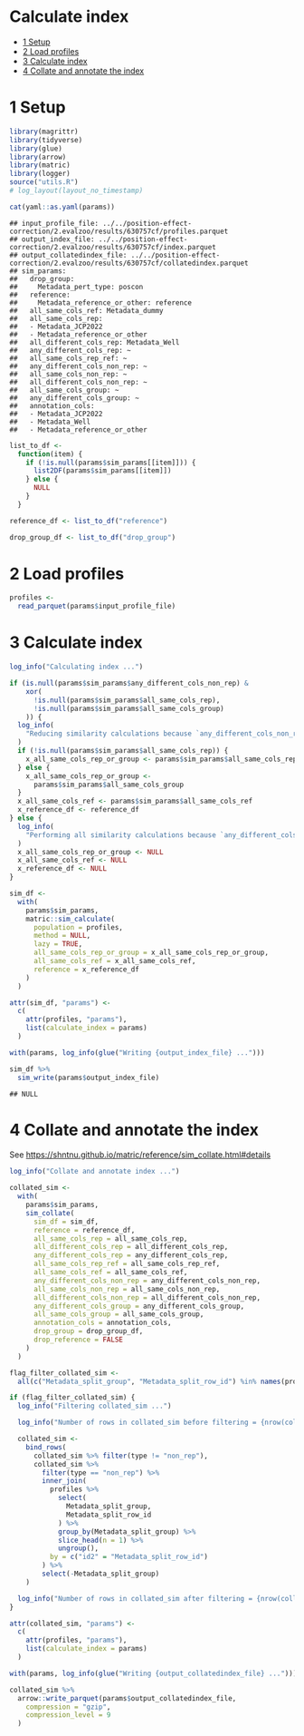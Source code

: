 Calculate index
================

- <a href="#1-setup" id="toc-1-setup">1 Setup</a>
- <a href="#2-load-profiles" id="toc-2-load-profiles">2 Load profiles</a>
- <a href="#3-calculate-index" id="toc-3-calculate-index">3 Calculate
  index</a>
- <a href="#4-collate-and-annotate-the-index"
  id="toc-4-collate-and-annotate-the-index">4 Collate and annotate the
  index</a>

# 1 Setup

``` r
library(magrittr)
library(tidyverse)
library(glue)
library(arrow)
library(matric)
library(logger)
source("utils.R")
# log_layout(layout_no_timestamp)
```

``` r
cat(yaml::as.yaml(params))
```

    ## input_profile_file: ../../position-effect-correction/2.evalzoo/results/630757cf/profiles.parquet
    ## output_index_file: ../../position-effect-correction/2.evalzoo/results/630757cf/index.parquet
    ## output_collatedindex_file: ../../position-effect-correction/2.evalzoo/results/630757cf/collatedindex.parquet
    ## sim_params:
    ##   drop_group:
    ##     Metadata_pert_type: poscon
    ##   reference:
    ##     Metadata_reference_or_other: reference
    ##   all_same_cols_ref: Metadata_dummy
    ##   all_same_cols_rep:
    ##   - Metadata_JCP2022
    ##   - Metadata_reference_or_other
    ##   all_different_cols_rep: Metadata_Well
    ##   any_different_cols_rep: ~
    ##   all_same_cols_rep_ref: ~
    ##   any_different_cols_non_rep: ~
    ##   all_same_cols_non_rep: ~
    ##   all_different_cols_non_rep: ~
    ##   all_same_cols_group: ~
    ##   any_different_cols_group: ~
    ##   annotation_cols:
    ##   - Metadata_JCP2022
    ##   - Metadata_Well
    ##   - Metadata_reference_or_other

``` r
list_to_df <-
  function(item) {
    if (!is.null(params$sim_params[[item]])) {
      list2DF(params$sim_params[[item]])
    } else {
      NULL
    }
  }

reference_df <- list_to_df("reference")

drop_group_df <- list_to_df("drop_group")
```

# 2 Load profiles

``` r
profiles <-
  read_parquet(params$input_profile_file)
```

# 3 Calculate index

``` r
log_info("Calculating index ...")

if (is.null(params$sim_params$any_different_cols_non_rep) &
    xor(
      !is.null(params$sim_params$all_same_cols_rep),
      !is.null(params$sim_params$all_same_cols_group)
    )) {
  log_info(
    "Reducing similarity calculations because `any_different_cols_non_rep` is NULL and only one of `all_same_cols_rep` and `all_same_cols_group` are specified..."
  )
  if (!is.null(params$sim_params$all_same_cols_rep)) {
    x_all_same_cols_rep_or_group <- params$sim_params$all_same_cols_rep
  } else {
    x_all_same_cols_rep_or_group <-
      params$sim_params$all_same_cols_group
  }
  x_all_same_cols_ref <- params$sim_params$all_same_cols_ref
  x_reference_df <- reference_df
} else {
  log_info(
    "Performing all similarity calculations because `any_different_cols_non_rep` is not NULL or both `all_same_cols_rep` and `all_same_cols_group` are specified...."
  )
  x_all_same_cols_rep_or_group <- NULL
  x_all_same_cols_ref <- NULL
  x_reference_df <- NULL
}

sim_df <-
  with(
    params$sim_params,
    matric::sim_calculate(
      population = profiles,
      method = NULL,
      lazy = TRUE,
      all_same_cols_rep_or_group = x_all_same_cols_rep_or_group,
      all_same_cols_ref = x_all_same_cols_ref,
      reference = x_reference_df
    )
  )
```

``` r
attr(sim_df, "params") <-
  c(
    attr(profiles, "params"),
    list(calculate_index = params)
  )
```

``` r
with(params, log_info(glue("Writing {output_index_file} ...")))

sim_df %>%
  sim_write(params$output_index_file)
```

    ## NULL

# 4 Collate and annotate the index

See <https://shntnu.github.io/matric/reference/sim_collate.html#details>

``` r
log_info("Collate and annotate index ...")

collated_sim <-
  with(
    params$sim_params,
    sim_collate(
      sim_df = sim_df,
      reference = reference_df,
      all_same_cols_rep = all_same_cols_rep,
      all_different_cols_rep = all_different_cols_rep,
      any_different_cols_rep = any_different_cols_rep,
      all_same_cols_rep_ref = all_same_cols_rep_ref,
      all_same_cols_ref = all_same_cols_ref,
      any_different_cols_non_rep = any_different_cols_non_rep,
      all_same_cols_non_rep = all_same_cols_non_rep,
      all_different_cols_non_rep = all_different_cols_non_rep,
      any_different_cols_group = any_different_cols_group,
      all_same_cols_group = all_same_cols_group,
      annotation_cols = annotation_cols,
      drop_group = drop_group_df,
      drop_reference = FALSE
    )
  )
```

``` r
flag_filter_collated_sim <-
  all(c("Metadata_split_group", "Metadata_split_row_id") %in% names(profiles))

if (flag_filter_collated_sim) {
  log_info("Filtering collated_sim ...")

  log_info("Number of rows in collated_sim before filtering = {nrow(collated_sim)}")

  collated_sim <-
    bind_rows(
      collated_sim %>% filter(type != "non_rep"),
      collated_sim %>%
        filter(type == "non_rep") %>%
        inner_join(
          profiles %>%
            select(
              Metadata_split_group,
              Metadata_split_row_id
            ) %>%
            group_by(Metadata_split_group) %>%
            slice_head(n = 1) %>%
            ungroup(),
          by = c("id2" = "Metadata_split_row_id")
        ) %>%
        select(-Metadata_split_group)
    )

  log_info("Number of rows in collated_sim after filtering = {nrow(collated_sim)}")
}
```

``` r
attr(collated_sim, "params") <-
  c(
    attr(profiles, "params"),
    list(calculate_index = params)
  )
```

``` r
with(params, log_info(glue("Writing {output_collatedindex_file} ...")))

collated_sim %>%
  arrow::write_parquet(params$output_collatedindex_file,
    compression = "gzip",
    compression_level = 9
  )
```
